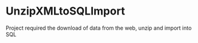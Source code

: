 # UnzipXMLtoSQLImport
Project required the download of data from the web, unzip and import into SQL
